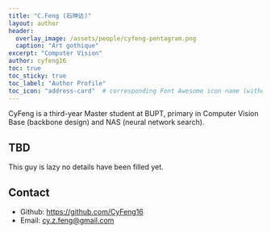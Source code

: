 ```yaml
---
title: "C.Feng (石珅达)"
layout: author
header:
  overlay_image: /assets/people/cyfeng-pentagram.png
  caption: "Art gothique"
excerpt: "Computer Vision"
author: cyfeng16
toc: true
toc_sticky: true
toc_label: "Author Profile"
toc_icon: "address-card"  # corresponding Font Awesome icon name (without fa prefix)
---
```


CyFeng is a third-year Master student at BUPT, primary in Computer Vision Base (backbone design) and NAS (neural network search).

## TBD

This guy is lazy no details have been filled yet.

## Contact

- Github: <https://github.com/CyFeng16>
- Email: <cy.z.feng@gmail.com>
